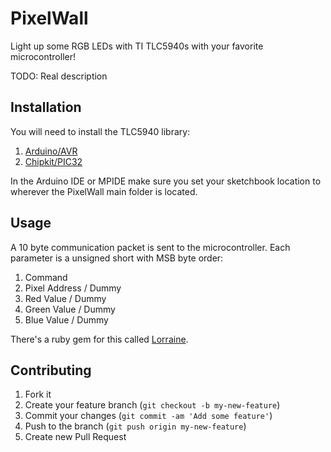 # PixelWall
Light up some RGB LEDs with TI TLC5940s with your favorite microcontroller!

TODO: Real description

## Installation

You will need to install the TLC5940 library:

1. [Arduino/AVR](https://github.com/ColinHarrington/TLC5940-Arduino)
2. [Chipkit/PIC32](https://github.com/ColinHarrington/tlc5940chipkit/)

In the Arduino IDE or MPIDE make sure you set your sketchbook location to wherever the PixelWall main folder is located.

## Usage

A 10 byte communication packet is sent to the microcontroller. Each parameter is a unsigned short with MSB byte order:

1. Command 
2. Pixel Address / Dummy 
3. Red Value / Dummy
4. Green Value / Dummy
5. Blue Value / Dummy

There's a ruby gem for this called [Lorraine](https://github.com/wilg/lorraine).

## Contributing

1. Fork it
2. Create your feature branch (`git checkout -b my-new-feature`)
3. Commit your changes (`git commit -am 'Add some feature'`)
4. Push to the branch (`git push origin my-new-feature`)
5. Create new Pull Request